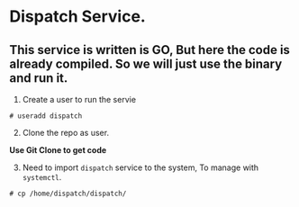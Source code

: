 # Dispatch Service.

## This service is written is GO, But here the code is already compiled. So we will just use the binary and run it.

1. Create a user to run the servie 

```
# useradd dispatch
```

2. Clone the repo as user.

**Use Git Clone to get code**

3. Need to import `dispatch` service to the system, To manage with `systemctl`.

```
# cp /home/dispatch/dispatch/
```